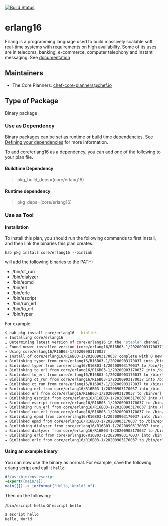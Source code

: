 [![Build Status](https://dev.azure.com/chefcorp-partnerengineering/Chef%20Base%20Plans/_apis/build/status/chef-base-plans.erlang16?branchName=master)](https://dev.azure.com/chefcorp-partnerengineering/Chef%20Base%20Plans/_build/latest?definitionId=223&branchName=master)

# erlang16

Erlang is a programming language used to build massively scalable soft real-time systems with requirements on high availability. Some of its uses are in telecoms, banking, e-commerce, computer telephony and instant messaging. See [documentation](https://www.erlang.org/docs)

## Maintainers

* The Core Planners: <chef-core-planners@chef.io>

## Type of Package

Binary package

### Use as Dependency

Binary packages can be set as runtime or build time dependencies. See [Defining your dependencies](https://www.habitat.sh/docs/developing-packages/developing-packages/#sts=Define%20Your%20Dependencies) for more information.

To add core/erlang16 as a dependency, you can add one of the following to your plan file.

#### Buildtime Dependency

> pkg_build_deps=(core/erlang16)

#### Runtime dependency

> pkg_deps=(core/erlang16)

### Use as Tool

#### Installation

To install this plan, you should run the following commands to first install, and then link the binaries this plan creates.

``hab pkg install core/erlang16 --binlink``

will add the following binaries to the PATH:

* /bin/ct_run
* /bin/dialyzer
* /bin/epmd
* /bin/erl
* /bin/erlc
* /bin/escript
* /bin/run_erl
* /bin/to_erl
* /bin/typer

For example:

```bash
$ hab pkg install core/erlang16 --binlink
» Installing core/erlang16
☁ Determining latest version of core/erlang16 in the 'stable' channel
→ Found newer installed version (core/erlang16/R16B03-1/20200903170037) than remote version (core/erlang16/R16B03-1/20200404002235)
→ Using core/erlang16/R16B03-1/20200903170037
★ Install of core/erlang16/R16B03-1/20200903170037 complete with 0 new packages installed.
» Binlinking typer from core/erlang16/R16B03-1/20200903170037 into /bin
★ Binlinked typer from core/erlang16/R16B03-1/20200903170037 to /bin/typer
» Binlinking to_erl from core/erlang16/R16B03-1/20200903170037 into /bin
★ Binlinked to_erl from core/erlang16/R16B03-1/20200903170037 to /bin/to_erl
» Binlinking ct_run from core/erlang16/R16B03-1/20200903170037 into /bin
★ Binlinked ct_run from core/erlang16/R16B03-1/20200903170037 to /bin/ct_run
» Binlinking erl from core/erlang16/R16B03-1/20200903170037 into /bin
★ Binlinked erl from core/erlang16/R16B03-1/20200903170037 to /bin/erl
» Binlinking escript from core/erlang16/R16B03-1/20200903170037 into /bin
★ Binlinked escript from core/erlang16/R16B03-1/20200903170037 to /bin/escript
» Binlinking run_erl from core/erlang16/R16B03-1/20200903170037 into /bin
★ Binlinked run_erl from core/erlang16/R16B03-1/20200903170037 to /bin/run_erl
» Binlinking epmd from core/erlang16/R16B03-1/20200903170037 into /bin
★ Binlinked epmd from core/erlang16/R16B03-1/20200903170037 to /bin/epmd
» Binlinking dialyzer from core/erlang16/R16B03-1/20200903170037 into /bin
★ Binlinked dialyzer from core/erlang16/R16B03-1/20200903170037 to /bin/dialyzer
» Binlinking erlc from core/erlang16/R16B03-1/20200903170037 into /bin
★ Binlinked erlc from core/erlang16/R16B03-1/20200903170037 to /bin/erlc
```

#### Using an example binary

You can now use the binary as normal.  For example, save the following erlang script and call it ``hello``:

```erlang
#!/usr/bin/env escript
-export([main/1]).
main([]) -> io:format("Hello, World!~n").
```

Then do the following:

``/bin/escript hello`` or ``escript hello``

```bash
$ escript hello
Hello, World!
```
